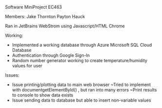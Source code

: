 Software MiniProject EC463

Members:
Jake Thornton
Payton Hauck

Ran in JetBrains WebStrom using Javascript/HTML
Chrome

Working:
- Implemented a working database through Azure Microsoft SQL Cloud Database
- Authentication through Google Sign-In
- Random number generator working to create temperature/humidity values for user

Issues:
- Issue printing/plotting data to main web browser
  ~Tried to implement with documentgetElementById() , but ran into many errors
  ~Print results to console to show data exists
- Issue sending data to database but able to insert non-variable values
